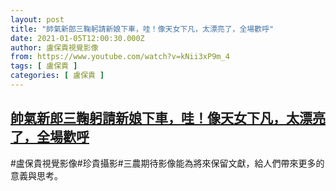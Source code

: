 ```yaml
---
layout: post
title: "帥氣新郎三鞠躬請新娘下車，哇！像天女下凡，太漂亮了，全場歡呼"
date: 2021-01-05T12:00:30.000Z
author: 盧保貴視覺影像
from: https://www.youtube.com/watch?v=kNii3xP9m_4
tags: [ 盧保貴 ]
categories: [ 盧保貴 ]
---
```

<!--1609848030000-->
[帥氣新郎三鞠躬請新娘下車，哇！像天女下凡，太漂亮了，全場歡呼](https://www.youtube.com/watch?v=kNii3xP9m_4)
------

<div>
#盧保貴視覺影像#珍貴攝影#三農期待影像能為將來保留文獻，給人們帶來更多的意義與思考。
</div>
